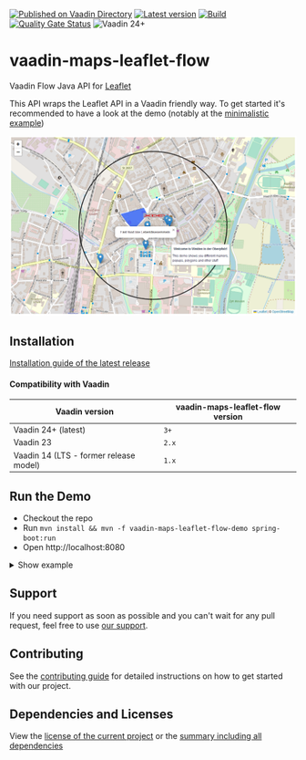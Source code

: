 [![Published on Vaadin Directory](https://img.shields.io/badge/Vaadin%20Directory-published-00b4f0?logo=vaadin)](https://vaadin.com/directory/component/leafletmap-for-vaadin)
[![Latest version](https://img.shields.io/maven-central/v/com.xdev-software/vaadin-maps-leaflet-flow?logo=apache%20maven)](https://mvnrepository.com/artifact/com.xdev-software/vaadin-maps-leaflet-flow)
[![Build](https://img.shields.io/github/actions/workflow/status/xdev-software/vaadin-maps-leaflet-flow/checkBuild.yml?branch=develop)](https://github.com/xdev-software/vaadin-maps-leaflet-flow/actions/workflows/checkBuild.yml?query=branch%3Adevelop)
[![Quality Gate Status](https://sonarcloud.io/api/project_badges/measure?project=xdev-software_vaadin-maps-leaflet-flow&metric=alert_status)](https://sonarcloud.io/dashboard?id=xdev-software_vaadin-maps-leaflet-flow)
![Vaadin 24+](https://img.shields.io/badge/Vaadin%20Platform/Flow-24+-00b4f0)

# vaadin-maps-leaflet-flow
Vaadin Flow Java API for [Leaflet](https://leafletjs.com/)

This API wraps the Leaflet API in a Vaadin friendly way.
To get started it's recommended to have a look at the demo (notably at the [minimalistic example](./vaadin-maps-leaflet-flow-demo/src/main/java/software/xdev/vaadin/maps/leaflet/flow/demo/MinimalisticDemo.java))

![demo](assets/demo.png)


## Installation
[Installation guide of the latest release](https://github.com/xdev-software/vaadin-maps-leaflet-flow/releases/latest#Installation)

#### Compatibility with Vaadin

| Vaadin version | vaadin-maps-leaflet-flow version |
| --- | --- |
| Vaadin 24+ (latest) | ``3+`` |
| Vaadin 23 | ``2.x`` |
| Vaadin 14 (LTS - former release model) | ``1.x`` |


## Run the Demo
* Checkout the repo
* Run ``mvn install && mvn -f vaadin-maps-leaflet-flow-demo spring-boot:run``
* Open http://localhost:8080


<details>
  <summary>Show example</summary>
  
  ![demo](assets/demo.gif)
</details>

## Support
If you need support as soon as possible and you can't wait for any pull request, feel free to use [our support](https://xdev.software/en/services/support).

## Contributing
See the [contributing guide](./CONTRIBUTING.md) for detailed instructions on how to get started with our project.

## Dependencies and Licenses
View the [license of the current project](LICENSE) or the [summary including all dependencies](https://xdev-software.github.io/vaadin-maps-leaflet-flow/dependencies/)
